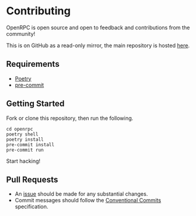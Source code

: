 # Contributing

OpenRPC is open source and open to feedback and contributions from the
community!

This is on GitHub as a read-only mirror, the main repository is hosted
[here](https://gitlab.com/mburkard/openrpc).

## Requirements

- [Poetry](https://python-poetry.org/docs/)
- [pre-commit](https://pre-commit.com/)

## Getting Started

Fork or clone this repository, then run the following.

```shell
cd openrpc
poetry shell
poetry install
pre-commit install
pre-commit run
```

Start hacking!

## Pull Requests

- An [issue](https://gitlab.com/mburkard/openrpc/-/issues) should be
  made for any substantial changes.
- Commit messages should follow the
  [Conventional Commits](https://www.conventionalcommits.org/en/v1.0.0/)
  specification.
